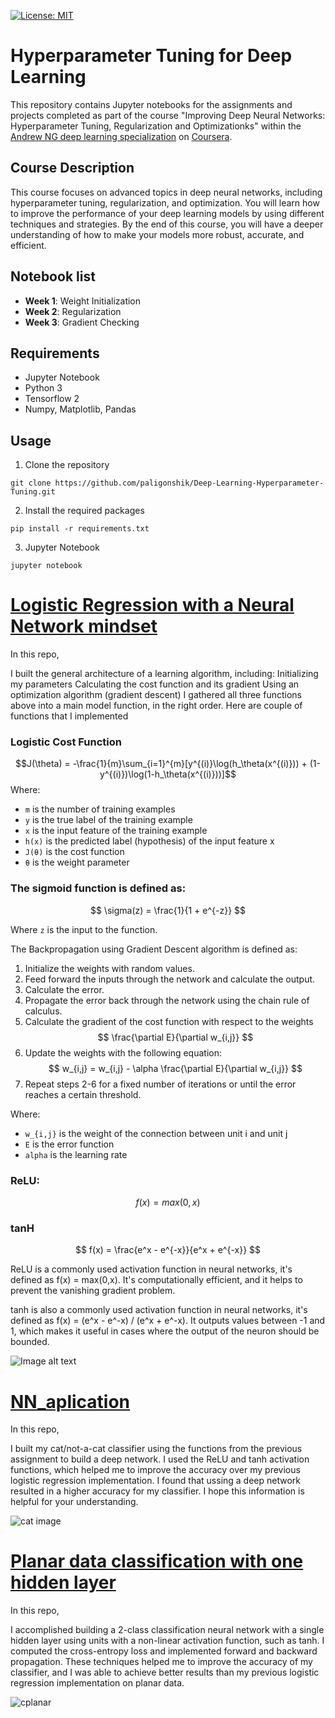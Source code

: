 [![License: MIT](https://img.shields.io/badge/License-MIT-yellow.svg)](https://opensource.org/licenses/MIT)


# Hyperparameter Tuning for Deep Learning

This repository contains Jupyter notebooks for the assignments and projects completed as part of the course "Improving Deep Neural Networks: Hyperparameter Tuning, Regularization and Optimizationks" within the [Andrew NG deep learning specialization](https://www.coursera.org/learn/deep-neural-network?specialization=deep-learning) on [Coursera](https://www.coursera.org/]).

## Course Description

This course focuses on advanced topics in deep neural networks, including hyperparameter tuning, regularization, and optimization. You will learn how to improve the performance of your deep learning models by using different techniques and strategies. By the end of this course, you will have a deeper understanding of how to make your models more robust, accurate, and efficient.

## Notebook list
- **Week 1**: Weight Initialization
- **Week 2**: Regularization
- **Week 3**: Gradient Checking

## Requirements
- Jupyter Notebook
- Python 3
- Tensorflow 2
- Numpy, Matplotlib, Pandas

## Usage
1. Clone the repository

```
git clone https://github.com/paligonshik/Deep-Learning-Hyperparameter-Tuning.git
```
2. Install the required packages

``` 
pip install -r requirements.txt
```
3. Jupyter Notebook
```
jupyter notebook
```

# [Logistic Regression with a Neural Network mindset](./Logistic%20Regression%20with%20a%20Neural%20Network%20/)
In this repo,

I built the general architecture of a learning algorithm, including:
Initializing my parameters
Calculating the cost function and its gradient
Using an optimization algorithm (gradient descent)
I gathered all three functions above into a main model function, in the right order. Here are couple of functions that I implemented

### Logistic Cost Function
$$J(\theta) = -\frac{1}{m}\sum_{i=1}^{m}[y^{(i)}\log(h_\theta(x^{(i)})) + (1-y^{(i)})\log(1-h_\theta(x^{(i)}))]$$
Where:
- `m` is the number of training examples
- `y` is the true label of the training example
- `x` is the input feature of the training example
- `h(x)` is the predicted label (hypothesis) of the input feature x
- `J(θ)` is the cost function
- `θ` is the weight parameter

### The sigmoid function is defined as:

$$ \sigma(z) = \frac{1}{1 + e^{-z}} $$

Where `z` is the input to the function.




The Backpropagation using Gradient Descent algorithm is defined as:

1. Initialize the weights with random values.
2. Feed forward the inputs through the network and calculate the output.
3. Calculate the error.
4. Propagate the error back through the network using the chain rule of calculus.
5. Calculate the gradient of the cost function with respect to the weights 
   $$ \frac{\partial E}{\partial w_{i,j}} $$
6. Update the weights with the following equation:
   $$ w_{i,j} = w_{i,j} - \alpha \frac{\partial E}{\partial w_{i,j}} $$
7. Repeat steps 2-6 for a fixed number of iterations or until the error reaches a certain threshold.

Where:
- `w_{i,j}` is the weight of the connection between unit i and unit j
- `E` is the error function
- `alpha` is the learning rate

### ReLU:
$$ f(x) = max(0,x) $$

### tanH

$$ f(x) = \frac{e^x - e^{-x}}{e^x + e^{-x}} $$


ReLU is a commonly used activation function in neural networks, it's defined as f(x) = max(0,x). It's computationally efficient, and it helps to prevent the vanishing gradient problem.

tanh is also a commonly used activation function in neural networks, it's defined as f(x) = (e^x - e^-x) / (e^x + e^-x). It outputs values between -1 and 1, which makes it useful in cases where the output of the neuron should be bounded.


![Image alt text](Images/Img1.png)


# [NN_aplication](./NN_aplication/)
In this repo,

I built my cat/not-a-cat classifier using the functions from the previous assignment to build a deep network. I used the ReLU and tanh activation functions, which helped me to improve the accuracy over my previous logistic regression implementation. I found that ussing a deep network resulted in a higher accuracy for my classifier. I hope this information is helpful for your understanding.

![cat image](Images/img2.png)


# [Planar data classification with one hidden layer](./Planar%20data%20classification%20with%20one%20hidden%20layer/)
In this repo,

I accomplished building a 2-class classification neural network with a single hidden layer using units with a non-linear activation function, such as tanh. I computed the cross-entropy loss and implemented forward and backward propagation. These techniques helped me to improve the accuracy of my classifier, and I was able to achieve better results than my previous logistic regression implementation on planar data.

![cplanar](Images/img3.png)
